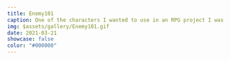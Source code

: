 ```yaml
---
title: Enemy101
caption: One of the characters I wanted to use in an RPG project I was working on.
img: $assets/gallery/Enemy101.gif
date: 2021-03-21
showcase: false
color: "#000000"
---
```

